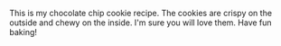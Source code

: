 This is my chocolate chip cookie recipe. The cookies are crispy on the outside and chewy on the inside. I'm sure you will love them. Have fun baking!